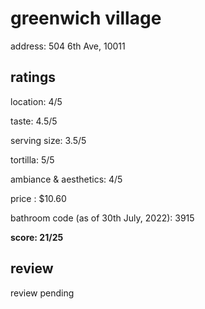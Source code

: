 # greenwich village

address: 504 6th Ave, 10011

## ratings
location: 4/5

taste: 4.5/5

serving size: 3.5/5

tortilla: 5/5

ambiance & aesthetics: 4/5

price : $10.60

bathroom code (as of 30th July, 2022): 3915

**score: 21/25**

## review

review pending
